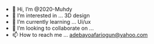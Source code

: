 - 👋 Hi, I’m @2020-Muhdy
- 👀 I’m interested in ... 3D design 
- 🌱 I’m currently learning ... Ui/ux 
- 💞️ I’m looking to collaborate on ...
- 📫 How to reach me ... adebayoafariogun@yahoo.com

<!---
2020-Muhdy/2020-Muhdy is a ✨ special ✨ repository because its `README.md` (this file) appears on your GitHub profile.
You can click the Preview link to take a look at your changes.
--->
